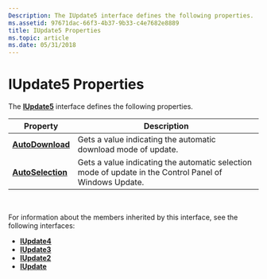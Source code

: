 ```yaml
---
Description: The IUpdate5 interface defines the following properties.
ms.assetid: 97671dac-66f3-4b37-9b33-c4e7682e8889
title: IUpdate5 Properties
ms.topic: article
ms.date: 05/31/2018
---
```


# IUpdate5 Properties

The [**IUpdate5**](/windows/win32/api/wuapi/nn-wuapi-iupdate5) interface defines the following properties.



| Property                                        | Description                                                                                            |
|-------------------------------------------------|--------------------------------------------------------------------------------------------------------|
| [**AutoDownload**](/windows/desktop/api/Wuapi/nf-wuapi-iupdate5-get_autodownload)   | Gets a value indicating the automatic download mode of update.                                         |
| [**AutoSelection**](/windows/desktop/api/Wuapi/nf-wuapi-iupdate5-get_autoselection) | Gets a value indicating the automatic selection mode of update in the Control Panel of Windows Update. |



 

For information about the members inherited by this interface, see the following interfaces:

-   [**IUpdate4**](/windows/desktop/api/Wuapi/nn-wuapi-iupdate4)
-   [**IUpdate3**](/windows/desktop/api/Wuapi/nn-wuapi-iupdate3)
-   [**IUpdate2**](/windows/desktop/api/Wuapi/nn-wuapi-iupdate2)
-   [**IUpdate**](/windows/desktop/api/Wuapi/nn-wuapi-iupdate)

 

 